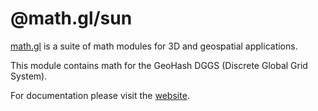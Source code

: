 # @math.gl/sun

[math.gl](https://math.gl/docs) is a suite of math modules for 3D and geospatial applications.

This module contains math for the GeoHash DGGS (Discrete Global Grid System).

For documentation please visit the [website](https://math.gl).
